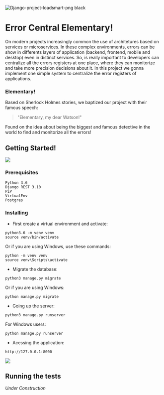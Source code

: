 ![Django-project-loadsmart-png black](https://user-images.githubusercontent.com/33585625/68079440-42f2b680-fdc8-11e9-8704-07b3ac4a35e1.png)


# Error Central Elementary!

On modern projects increasingly common the use of architetures based on services or microservices. In these complex environments, errors can be show in differents layers of application (backend, frontend, mobile and desktop) even in distinct services. So, is really important to developers can centralize all the errors registers at one place, where they can monitorize and take more precision decisions about it. In this project we gonna implement one simple system to centralize the error registers of applications.

### Elementary!

Based on Sherlock Holmes stories, we baptized our project with their famous speech:
> "Elementary, my dear Watson!" 

Found on the idea about being the biggest and famous detective in the world to find and monitorize all the errors!


## Getting Started!
![](https://user-images.githubusercontent.com/33585625/68079638-5fdcb900-fdcb-11e9-9b89-82dfb6076158.gif)

### Prerequisites

```
Python 3.6
Django REST 3.10
PiP
VirtualEnv
Postgres
```

### Installing

- First create a virtual environment and activate:

```
python3.6 -m venv venv
source venv/bin/activate
```
Or if you are using Windows, use these commands:

```
python -m venv venv
source venv\Scripts\activate
```

- Migrate the database:

```
python3 manage.py migrate
```
Or if you are using Windows:

```
python manage.py migrate 
```

- Going up the server:

```
python3 manage.py runserver
```

For Windows users:
```
python manage.py runserver
````

- Acessing the application:

```
http://127.0.0.1:8000
```

![](https://media.tenor.com/images/b01ca348dc027a51a7b9ae84601ab964/tenor.gif)
## Running the tests

*Under Construction*


